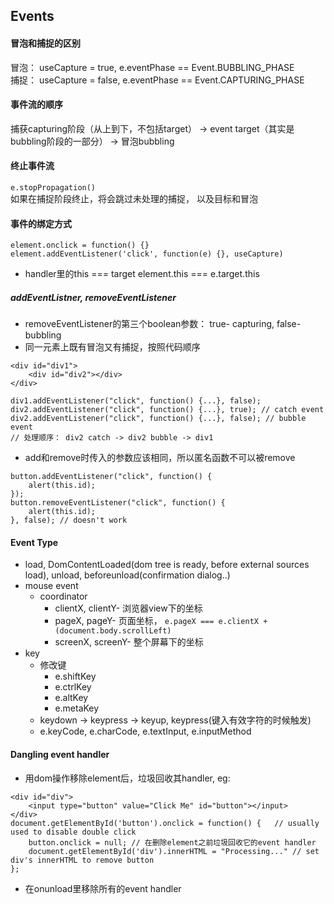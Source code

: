 ## Events

#### 冒泡和捕捉的区别
冒泡： useCapture = true, e.eventPhase == Event.BUBBLING_PHASE   
捕捉： useCapture = false, e.eventPhase == Event.CAPTURING_PHASE   

#### 事件流的顺序    
捕获capturing阶段（从上到下，不包括target） ->  event target（其实是bubbling阶段的一部分） ->  冒泡bubbling  

#### 终止事件流  
```e.stopPropagation()```    
如果在捕捉阶段终止，将会跳过未处理的捕捉， 以及目标和冒泡  

#### 事件的绑定方式
```element.onclick = function() {}```   
```element.addEventListener('click', function(e) {}, useCapture)```  
- handler里的this === target element.this === e.target.this  

##### addEventListner, removeEventListener  
- removeEventListener的第三个boolean参数： true- capturing, false- bubbling  
- 同一元素上既有冒泡又有捕捉，按照代码顺序  
```  
<div id="div1">
	<div id="div2"></div>
</div>

div1.addEventListener("click", function() {...}, false); 
div2.addEventListener("click", function() {...}, true); // catch event
div2.addEventListener("click", function() {...}, false); // bubble event
// 处理顺序： div2 catch -> div2 bubble -> div1
```  
- add和remove时传入的参数应该相同，所以匿名函数不可以被remove  
```  
button.addEventListener("click", function() {
	alert(this.id);
});
button.removeEventListener("click", function() {
	alert(this.id); 
}, false); // doesn't work
``` 

#### Event Type
- load, DomContentLoaded(dom tree is ready, before external sources load), unload, beforeunload(confirmation dialog..)  
- mouse event
  - coordinator  
    - clientX, clientY- 浏览器view下的坐标  
    - pageX, pageY- 页面坐标， ```e.pageX === e.clientX + (document.body.scrollLeft)```  
    - screenX, screenY- 整个屏幕下的坐标
- key  
  - 修改键  
    - e.shiftKey
    - e.ctrlKey
    - e.altKey
    - e.metaKey
  - keydown -> keypress -> keyup, keypress(键入有效字符的时候触发)  
  - e.keyCode, e.charCode, e.textInput, e.inputMethod  

#### Dangling event handler
- 用dom操作移除element后，垃圾回收其handler, eg: 
```
<div id="div">
	<input type="button" value="Click Me" id="button"></input>
</div>
document.getElementById('button').onclick = function() {   // usually used to disable double click  
	button.onclick = null; // 在删除element之前垃圾回收它的event handler
	document.getElementById('div').innerHTML = "Processing..." // set div's innerHTML to remove button  
};
```  
- 在onunload里移除所有的event handler


